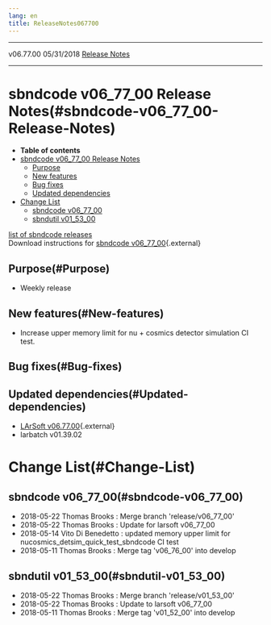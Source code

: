 ```yaml
---
lang: en
title: ReleaseNotes067700
---
```


  ----------- ------------ -- -- ------------------------------------------------------
  v06.77.00   05/31/2018         [Release Notes](ReleaseNotes067700.html)
  ----------- ------------ -- -- ------------------------------------------------------



sbndcode v06\_77\_00 Release Notes(#sbndcode-v06_77_00-Release-Notes)
======================================================================================

-   **Table of contents**
-   [sbndcode v06\_77\_00 Release
    Notes](#sbndcode-v06_77_00-Release-Notes)
    -   [Purpose](#Purpose)
    -   [New features](#New-features)
    -   [Bug fixes](#Bug-fixes)
    -   [Updated dependencies](#Updated-dependencies)
-   [Change List](#Change-List)
    -   [sbndcode v06\_77\_00](#sbndcode-v06_77_00)
    -   [sbndutil v01\_53\_00](#sbndutil-v01_53_00)

[list of sbndcode
releases](List_of_SBND_code_releases.html)\
Download instructions for [sbndcode
v06\_77\_00](http://scisoft.fnal.gov/scisoft/bundles/sbnd/v06_77_00/sbndcode-v06_77_00.html){.external}



Purpose(#Purpose)
----------------------------------

-   Weekly release



New features(#New-features)
--------------------------------------------

-   Increase upper memory limit for nu + cosmics detector simulation CI
    test.



Bug fixes(#Bug-fixes)
--------------------------------------



Updated dependencies(#Updated-dependencies)
------------------------------------------------------------

-   [LArSoft
    v06.77.00](https://cdcvs.fnal.gov/redmine/projects/larsoft/wiki/ReleaseNotes067700){.external}
-   larbatch v01.39.02



Change List(#Change-List)
==========================================



sbndcode v06\_77\_00(#sbndcode-v06_77_00)
----------------------------------------------------------

-   2018-05-22 Thomas Brooks : Merge branch \'release/v06\_77\_00\'
-   2018-05-22 Thomas Brooks : Update for larsoft v06\_77\_00
-   2018-05-14 Vito Di Benedetto : updated memory upper limit for
    nucosmics\_detsim\_quick\_test\_sbndcode CI test
-   2018-05-11 Thomas Brooks : Merge tag \'v06\_76\_00\' into develop



sbndutil v01\_53\_00(#sbndutil-v01_53_00)
----------------------------------------------------------

-   2018-05-22 Thomas Brooks : Merge branch \'release/v01\_53\_00\'
-   2018-05-22 Thomas Brooks : Update to larsoft v06\_77\_00
-   2018-05-11 Thomas Brooks : Merge tag \'v01\_52\_00\' into develop
